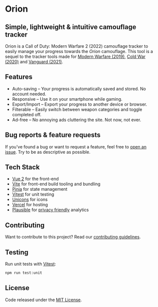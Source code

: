 # Orion

## Simple, lightweight & intuitive camouflage tracker

Orion is a Call of Duty: Modern Warfare 2 (2022) camouflage tracker to easily manage your progress towards the *Orion* camouflage. This tool is a sequel to the tracker tools made for [Modern Warfare (2019)](https://damascus.vercel.app/), [Cold War (2020)](https://coldwar.vercel.app/) and [Vanguard (2021)](https://vanguard.emca.app/).

## Features

- Auto-saving – Your progress is automatically saved and stored. No account needed.
- Responsive – Use it on your smartphone while gaming.
- Export/Import – Export your progress to another device or browser.
- Filterable – Easily switch between weapon categories and toggle completed off.
- Ad-free – No annoying ads cluttering the site. Not now, not ever.

## Bug reports & feature requests
If you've found a bug or want to request a feature, feel free to [open an issue](https://github.com/carlssonemil/orion/issues/new). Try to be as descriptive as possible.

## Tech Stack

- [Vue 2](https://vuejs.org/) for the front-end
- [Vite](https://vitejs.dev/) for front-end build tooling and bundling
- [Pinia](https://pinia.vuejs.org/) for state management
- [Vitest](https://vitest.dev/) for unit testing
- [Unicons](https://iconscout.com/unicons) for icons
- [Vercel](https://vercel.com/) for hosting
- [Plausible](https://plausible.io/) for [privacy friendly](https://plausible.io/privacy-focused-web-analytics) analytics

## Contributing
Want to contribute to this project? Read our [contributing guidelines](https://github.com/carlssonemil/orion/blob/main/CONTRIBUTING.md).

## Testing
Run unit tests with [Vitest](https://vitest.dev/):
```sh
npm run test:unit
```

## License
Code released under the [MIT License](https://github.com/carlssonemil/orion/blob/main/LICENSE).
